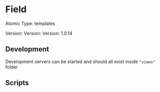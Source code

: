 # Field

Atomic Type: templates

Version: Version: Version: 1.0.14

## Development

Development servers can be started and should all exist inside `"views"` folder

## Scripts
